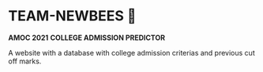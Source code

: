 # TEAM-NEWBEES :bee:
**AMOC 2021**
**COLLEGE ADMISSION PREDICTOR**

A website with a database with college admission criterias and previous cut off marks.
